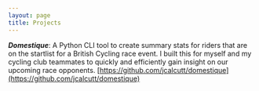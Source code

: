 ```yaml
---
layout: page
title: Projects
---
```


<b>_Domestique_</b>: A Python CLI tool to create summary stats for
riders that are on the startlist for a British Cycling race event. I
built this for myself and my cycling club teammates to quickly and
efficiently gain insight on our upcoming race opponents.
[https://github.com/jcalcutt/domestique](https://github.com/jcalcutt/domestique)
